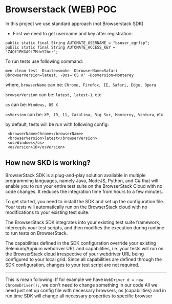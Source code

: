 # Browserstack (WEB) POC
In this project we use standard approach (not Browserstack SDK)

* First we need to get username and key after registration:
``` 
public static final String AUTOMATE_USERNAME = "bsuser_egrfsp";
public static final String AUTOMATE_ACCESS_KEY = "Z4Qf1PKGA9L7MUxY2bcr";
 ```
To run tests use following command:
```
mvn clean test -Dsuite=smoke -DbrowserName=Safari -DbrowserVersion=latest, -Dos='OS X' -DosVersion=Monterey
```

where,
`browserName` can be: `Chrome, Firefox, IE, Safari, Edge, Opera`

`browserVersion` can be: `latest, latest-1`, etc

`os` can be: `Windows, OS X`

`osVersion` can be: `XP, 10, 11, Catalina, Big Sur, Monterey, Ventura`, etc.

by default, tests will be run with following config:

```
 <browserName>Chrome</browserName>
 <browserVersion>latest</browserVersion>
 <os>Windows</os>
 <osVersion>10</osVersion>
```

## How new SKD is working?
BrowserStack SDK is a plug-and-play solution available in multiple programming languages, namely Java, NodeJS, Python, and C# that will enable you to run your entire test suite on the BrowserStack Cloud with no code changes. It reduces the integration time from hours to a few minutes.

To get started, you need to install the SDK and set up the configuration file. Your tests will automatically run on the BrowserStack cloud with no modifications to your existing test suite.

The BrowserStack SDK integrates into your existing test suite framework, intercepts your test scripts, and then modifies the execution during runtime to run tests on BrowserStack.

The capabilities defined in the SDK configuration override your existing Selenium/Appium webdriver URL and capabilities, i.e. your tests will run on the BrowserStack cloud irrespective of your webdriver URL being configured to your local grid. Since all capabilities are defined through the SDK configuration, changes to your test script are not required.

---
This is mean following:
If for example we have `WebDriver d = new ChromeDriver();`, we don't need to change something in our code
All we need just set up config file with necessary browsers, os (capabilities) and in run time SDK will change all necessary
properties to specific browser